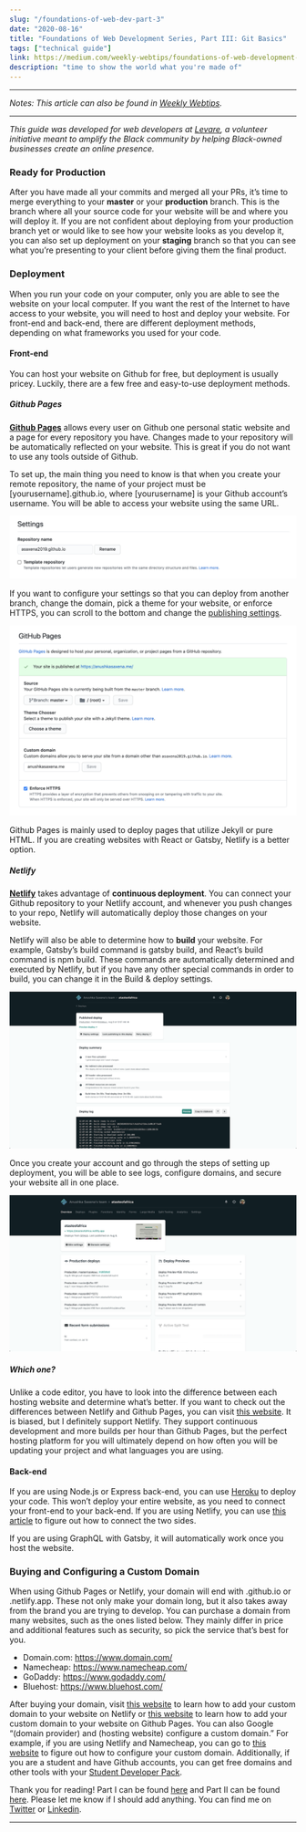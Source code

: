 ```yaml
---
slug: "/foundations-of-web-dev-part-3"
date: "2020-08-16"
title: "Foundations of Web Development Series, Part III: Git Basics"
tags: ["technical guide"]
link: https://medium.com/weekly-webtips/foundations-of-web-development-series-part-iii-deploying-your-website-c3f3e3360059
description: "time to show the world what you're made of"
---
```

___

*Notes: This article can also be found in [Weekly Webtips](https://medium.com/weekly-webtips/foundations-of-web-development-series-part-iii-deploying-your-website-c3f3e3360059).*

___
*This guide was developed for web developers at [Levare](http://levareorg.com/), a volunteer initiative meant to amplify the Black community by helping Black-owned businesses create an online presence.*

### Ready for Production

After you have made all your commits and merged all your PRs, it’s time to merge everything to your **master** or your **production** branch. This is the branch where all your source code for your website will be and where you will deploy it. If you are not confident about deploying from your production branch yet or would like to see how your website looks as you develop it, you can also set up deployment on your **staging** branch so that you can see what you’re presenting to your client before giving them the final product.

### Deployment

When you run your code on your computer, only you are able to see the website on your local computer. If you want the rest of the Internet to have access to your website, you will need to host and deploy your website. For front-end and back-end, there are different deployment methods, depending on what frameworks you used for your code.

#### Front-end

You can host your website on Github for free, but deployment is usually pricey. Luckily, there are a few free and easy-to-use deployment methods.

##### Github Pages

[**Github Pages**](https://pages.github.com/) allows every user on Github one personal static website and a page for every repository you have. Changes made to your repository will be automatically reflected on your website. This is great if you do not want to use any tools outside of Github.

To set up, the main thing you need to know is that when you create your remote repository, the name of your project must be [yourusername].github.io, where [yourusername] is your Github account’s username. You will be able to access your website using the same URL.

*![Repository Name in Settings](../images/web-dev-part-3/repo.png "Repository Name in Settings")*

If you want to configure your settings so that you can deploy from another branch, change the domain, pick a theme for your website, or enforce HTTPS, you can scroll to the bottom and change the [publishing settings](https://docs.github.com/en/github/working-with-github-pages/configuring-a-custom-domain-for-your-github-pages-site).

*![Github Pages Settings](../images/web-dev-part-3/pages.png "Github Pages Settings")*

Github Pages is mainly used to deploy pages that utilize Jekyll or pure HTML. If you are creating websites with React or Gatsby, Netlify is a better option.

##### Netlify

[**Netlify**](https://www.netlify.com/) takes advantage of **continuous deployment**. You can connect your Github repository to your Netlify account, and whenever you push changes to your repo, Netlify will automatically deploy those changes on your website.

Netlify will also be able to determine how to **build** your website. For example, Gatsby’s build command is gatsby build, and React’s build command is npm build. These commands are automatically determined and executed by Netlify, but if you have any other special commands in order to build, you can change it in the Build & deploy settings.

*![Deployment Logs let you know the status of your Website](../images/web-dev-part-3/deployment.png "Deployment Logs let you know the status of your Website")*

Once you create your account and go through the steps of setting up deployment, you will be able to see logs, configure domains, and secure your website all in one place.

*![Netlify Homepage of Your Website](../images/web-dev-part-3/netlify.png "Netlify Homepage of Your Website")*

##### Which one?

Unlike a code editor, you have to look into the difference between each hosting website and determine what’s better. If you want to check out the differences between Netlify and Github Pages, you can visit [this website](https://www.netlify.com/github-pages-vs-netlify/#:~:text=If%20you%20are%20hosting%20a,easy%20to%20deploy%20your%20site.&text=Netlify%20works%20out%20of%20the,your%20Git%20repo%20to%20Netlify). It is biased, but I definitely support Netlify. They support continuous development and more builds per hour than Github Pages, but the perfect hosting platform for you will ultimately depend on how often you will be updating your project and what languages you are using.

#### Back-end

If you are using Node.js or Express back-end, you can use [Heroku](https://www.heroku.com/) to deploy your code. This won’t deploy your entire website, as you need to connect your front-end to your back-end. If you are using Netlify, you can use [this article](https://dev.to/lindakatcodes/a-beginners-guide-to-hosting-an-app-with-heroku-and-netlify-8i5) to figure out how to connect the two sides.

If you are using GraphQL with Gatsby, it will automatically work once you host the website.

### Buying and Configuring a Custom Domain

When using Github Pages or Netlify, your domain will end with .github.io or .netlify.app. These not only make your domain long, but it also takes away from the brand you are trying to develop. You can purchase a domain from many websites, such as the ones listed below. They mainly differ in price and additional features such as security, so pick the service that’s best for you.

- Domain.com: https://www.domain.com/
- Namecheap: https://www.namecheap.com/
- GoDaddy: https://www.godaddy.com/
- Bluehost: https://www.bluehost.com/

After buying your domain, visit [this website](https://docs.netlify.com/domains-https/custom-domains/) to learn how to add your custom domain to your website on Netlify or [this website](https://docs.github.com/en/github/working-with-github-pages/configuring-a-custom-domain-for-your-github-pages-site) to learn how to add your custom domain to your website on Github Pages. You can also Google “(domain provider) and (hosting website) configure a custom domain.” For example, if you are using Netlify and Namecheap, you can go to [this website](https://dev.to/easybuoy/setting-up-domain-with-namecheap-netlify-1a4d) to figure out how to configure your custom domain. Additionally, if you are a student and have Github accounts, you can get free domains and other tools with your [Student Developer Pack](https://education.github.com/pack).

Thank you for reading! Part I can be found [here](https://medium.com/swlh/foundations-of-web-development-series-part-i-git-basics-f35ecfffe26b) and Part II can be found [here](https://medium.com/@coffeecoders/foundations-of-web-development-series-part-ii-creating-your-website-8c1f29a1d13a). Please let me know if I should add anything. You can find me on [Twitter](http://twitter.com/c0ffeec0ders) or [Linkedin](https://www.linkedin.com/in/anushka-saxena-b40aa2165/).
___